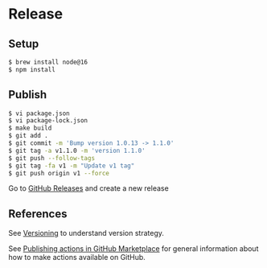 # Release

## Setup

```bash
$ brew install node@16
$ npm install
```

## Publish

```bash
$ vi package.json
$ vi package-lock.json
$ make build
$ git add .
$ git commit -m 'Bump version 1.0.13 -> 1.1.0'
$ git tag -a v1.1.0 -m 'version 1.1.0'
$ git push --follow-tags
$ git tag -fa v1 -m "Update v1 tag"
$ git push origin v1 --force
```

Go to [GitHub Releases](https://github.com/act10ns/slack/releases) and create a new release

## References 

See [Versioning](https://github.com/actions/toolkit/blob/master/docs/action-versioning.md) to understand version strategy.

See [Publishing actions in GitHub Marketplace](https://docs.github.com/en/actions/creating-actions/publishing-actions-in-github-marketplace) for general information about how to make actions available on GitHub.
